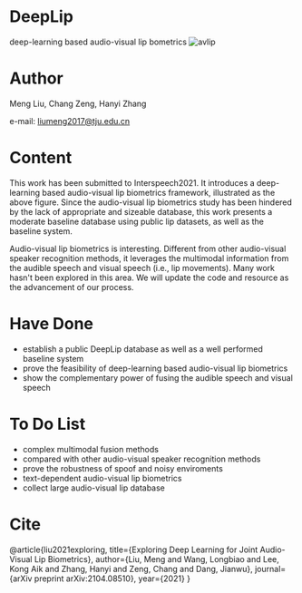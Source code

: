 # DeepLip
deep-learning based audio-visual lip bometrics
![avlip](https://user-images.githubusercontent.com/45690014/115110548-95209b00-9fae-11eb-9fec-1c47e85afb5d.png)



# Author
 Meng Liu, Chang Zeng, Hanyi Zhang
 
 e-mail: liumeng2017@tju.edu.cn

# Content
This work has been submitted to Interspeech2021. It introduces a deep-learning based audio-visual lip biometrics framework, illustrated as the above figure. Since the audio-visual lip biometrics study has been hindered by the lack of appropriate and sizeable database, this work presents a moderate baseline database using public lip datasets, as well as the baseline system. 

Audio-visual lip biometrics is interesting. Different from other audio-visual speaker recognition methods, it leverages the multimodal information from the audible speech and visual speech (i.e., lip movements). Many work hasn't been explored in this area. We will update the code and resource as the advancement of our process.

# Have Done
* establish a public DeepLip database as well as a well performed baseline system
* prove the feasibility of deep-learning based audio-visual lip biometrics
* show the complementary power of fusing the audible speech and visual speech 

# To Do List
* complex multimodal fusion methods
* compared with other audio-visual speaker recognition methods
* prove the robustness of spoof and noisy enviroments
* text-dependent audio-visual lip biometrics
* collect large audio-visual lip database

# Cite
@article{liu2021exploring,
  title={Exploring Deep Learning for Joint Audio-Visual Lip Biometrics},
  author={Liu, Meng and Wang, Longbiao and Lee, Kong Aik and Zhang, Hanyi and Zeng, Chang and Dang, Jianwu},
  journal={arXiv preprint arXiv:2104.08510},
  year={2021}
}
